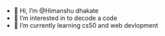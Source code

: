 - 👋 Hi, I’m @Himanshu dhakate
- 👀 I’m interested in to decode a code
- 🌱 I’m currently learning cs50 and web devlopment

<!---
Himanshu3156/Himanshu3156 is a ✨ special ✨ repository because its `README.md` (this file) appears on your GitHub profile.
You can click the Preview link to take a look at your changes.
--->
